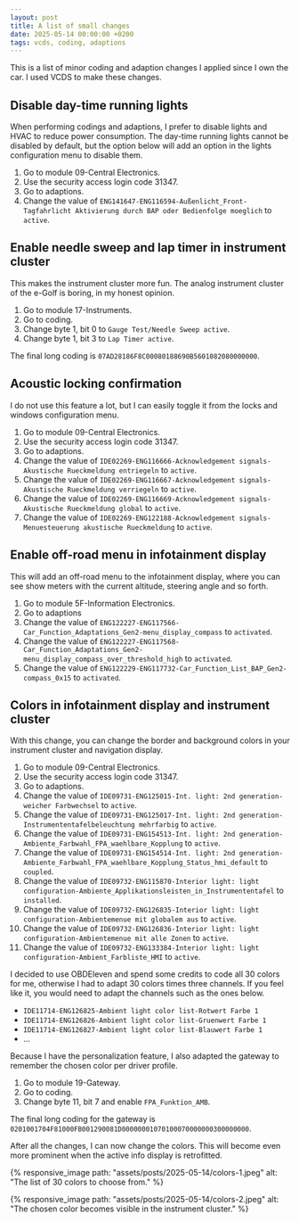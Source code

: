 ```yaml
---
layout: post
title: A list of small changes
date: 2025-05-14 00:00:00 +0200
tags: vcds, coding, adaptions
---
```

This is a list of minor coding and adaption changes I applied since I own the
car. I used VCDS to make these changes.

## Disable day-time running lights
When performing codings and adaptions, I prefer to disable lights and HVAC to
reduce power consumption. The day-time running lights cannot be disabled by
default, but the option below will add an option in the lights configuration
menu to disable them.

1. Go to module 09-Central Electronics.
2. Use the security access login code 31347.
3. Go to adaptions.
3. Change the value of
  `ENG141647-ENG116594-Außenlicht_Front-Tagfahrlicht Aktivierung durch BAP oder Bedienfolge moeglich`
  to `active`.

## Enable needle sweep and lap timer in instrument cluster
This makes the instrument cluster more fun. The analog instrument cluster of
the e-Golf is boring, in my honest opinion.

1. Go to module 17-Instruments.
2. Go to coding.
3. Change byte 1, bit 0 to `Gauge Test/Needle Sweep active`.
4. Change byte 1, bit 3 to `Lap Timer active`.

The final long coding is `07AD28186F8C00080188690B5601082080000000`.

## Acoustic locking confirmation
I do not use this feature a lot, but I can easily toggle it from the locks
and windows configuration menu.

1. Go to module 09-Central Electronics.
2. Use the security access login code 31347.
3. Go to adaptions.
4. Change the value of
   `IDE02269-ENG116666-Acknowledgement signals-Akustische Rueckmeldung entriegeln`
   to `active`.
5. Change the value of
   `IDE02269-ENG116667-Acknowledgement signals-Akustische Rueckmeldung verriegeln`
   to `active`.
6. Change the value of
   `IDE02269-ENG116669-Acknowledgement signals-Akustische Rueckmeldung global`
   to `active`.
7. Change the value of
   `IDE02269-ENG122188-Acknowledgement signals-Menuesteuerung akustische Rueckmeldung`
   to `active`.

## Enable off-road menu in infotainment display
This will add an off-road menu to the infotainment display, where you can see
show meters with the current altitude, steering angle and so forth.

1. Go to module 5F-Information Electronics.
2. Go to adaptions
3. Change the value of
   `ENG122227-ENG117566-Car_Function_Adaptations_Gen2-menu_display_compass`
   to `activated`.
4. Change the value of
   `ENG122227-ENG117568-Car_Function_Adaptations_Gen2-menu_display_compass_over_threshold_high`
   to `activated`.
5. Change the value of
   `ENG122229-ENG117732-Car_Function_List_BAP_Gen2-compass_0x15`
   to `activated`.

## Colors in infotainment display and instrument cluster
With this change, you can change the border and background colors in your
instrument cluster and navigation display.

1. Go to module 09-Central Electronics.
2. Use the security access login code 31347.
3. Go to adaptions.
4. Change the value of
   `IDE09731-ENG125015-Int. light: 2nd generation-weicher Farbwechsel`
   to `active`.
5. Change the value of
   `IDE09731-ENG125017-Int. light: 2nd generation-Instrumententafelbeleuchtung mehrfarbig`
   to `active`.
6. Change the value of
   `IDE09731-ENG154513-Int. light: 2nd generation-Ambiente_Farbwahl_FPA_waehlbare_Kopplung`
   to `active`.
7. Change the value of
   `IDE09731-ENG154514-Int. light: 2nd generation-Ambiente_Farbwahl_FPA_waehlbare_Kopplung_Status_hmi_default`
   to `coupled`.
8. Change the value of
   `IDE09732-ENG115870-Interior light: light configuration-Ambiente_Applikationsleisten_in_Instrumententafel`
   to `installed`.
9. Change the value of
   `IDE09732-ENG126835-Interior light: light configuration-Ambientemenue mit globalem aus`
   to `active`.
10. Change the value of
    `IDE09732-ENG126836-Interior light: light configuration-Ambientemenue mit alle Zonen`
    to `active`.
11. Change the value of
    `IDE09732-ENG133384-Interior light: light configuration-Ambient_Farbliste_HMI`
    to `active`.

I decided to use OBDEleven and spend some credits to code all 30 colors for me,
otherwise I had to adapt 30 colors times three channels. If you feel like it,
you would need to adapt the channels such as the ones below.

* `IDE11714-ENG126825-Ambient light color list-Rotwert Farbe 1`
* `IDE11714-ENG126826-Ambient light color list-Gruenwert Farbe 1`
* `IDE11714-ENG126827-Ambient light color list-Blauwert Farbe 1`
* ...

Because I have the personalization feature, I also adapted the gateway to
remember the chosen color per driver profile.

1. Go to module 19-Gateway.
2. Go to coding.
3. Change byte 11, bit 7 and enable `FPA_Funktion_AMB`.

The final long coding for the gateway is `0201001704F81000FB001290081D00000001070100070000000300000000`.

After all the changes, I can now change the colors. This will become even more
prominent when the active info display is retrofitted.

{% responsive_image path: "assets/posts/2025-05-14/colors-1.jpeg" alt: "The list of 30 colors to choose from." %}

{% responsive_image path: "assets/posts/2025-05-14/colors-2.jpeg" alt: "The chosen color becomes visible in the instrument cluster." %}
